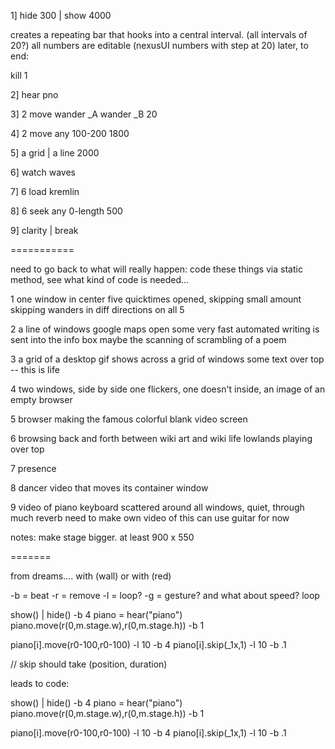 

1] hide 300 | show 4000

creates a repeating bar that hooks into a central interval. 
(all intervals of 20?)
all numbers are editable (nexusUI numbers with step at 20)
later, to end:

kill 1

2] hear pno

3] 2 move wander _A wander _B 20

4] 2 move any 100-200 1800

5] a grid | a line 2000

6] watch waves

7] 6 load kremlin

8] 6 seek any 0-length 500

9] clarity | break



===========

need to go back to what will really happen:
code these things via static method, see what kind of code is needed...

1
one window in center
five quicktimes opened, skipping small amount
skipping wanders in diff directions on all 5

2
a line of windows
google maps open
some very fast automated writing is sent into the info box
	maybe the scanning of scrambling of a poem

3
a grid of a desktop gif shows across a grid of windows
some text over top -- this is life

4
two windows, side by side
one flickers, one doesn't
inside, an image of an empty browser

5
browser making the famous colorful blank video screen

6
browsing back and forth between wiki art and wiki life
lowlands playing over top

7 
presence

8
dancer video that moves its container window

9
video of piano keyboard scattered around all windows, quiet, through much reverb
	need to make own video of this
	can use guitar for now


notes:
make stage bigger. at least 900 x 550



=======

from dreams....
with (wall)   or     with (red)

-b = beat
-r = remove
-l = loop?
-g = gesture? and what about speed?
loop 


show() | hide() -b 4
piano = hear("piano")
piano.move(r(0,m.stage.w),r(0,m.stage.h)) -b 1


piano[i].move(r0-100,r0-100) -l 10 -b 4
piano[i].skip(_1x,1) -l 10 -b .1

// skip should take (position, duration)

leads to code:

show() | hide() -b 4
piano = hear("piano")
piano.move(r(0,m.stage.w),r(0,m.stage.h)) -b 1

piano[i].move(r0-100,r0-100) -l 10 -b 4
piano[i].skip(_1x,1) -l 10 -b .1




